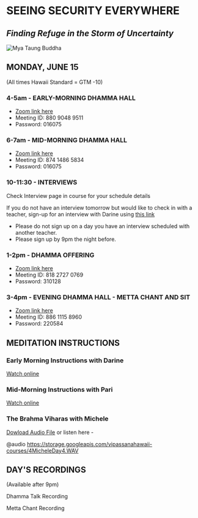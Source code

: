 # SEEING SECURITY EVERYWHERE
## *Finding Refuge in the Storm of Uncertainty*

![Mya Taung Buddha](https://storage.googleapis.com/vipassanahawaii-courses/buddha7.jpg)

## MONDAY, JUNE 15
(All times Hawaii Standard = GTM -10)

### 4-5am - EARLY-MORNING DHAMMA HALL
- [Zoom link here](https://us02web.zoom.us/j/88090489511?pwd=VFRXY2hYRys4ZUl2UnR2K1daYnd3UT09)
- Meeting ID: 880 9048 9511
- Password: 016075

### 6-7am - MID-MORNING DHAMMA HALL
- [Zoom link here](https://us02web.zoom.us/j/87414865834?pwd=Nzl2a3d1Y0g1NldpRmkrTWF0Z2pBQT09)
- Meeting ID: 874 1486 5834
- Password: 016075

### 10-11:30 - INTERVIEWS
Check Interview page in course for your schedule details

If you do not have an interview tomorrow but would like to check in with a teacher, sign-up for an interview with Darine using [this link](https://signup.com/go/OnrFSvH)
- Please do not sign up on a day you have an interview scheduled with another teacher.
- Please sign up by 9pm the night before.


### 1-2pm - DHAMMA OFFERING
- [Zoom link here](https://us02web.zoom.us/j/81827270769?pwd=UFRtbW1vcnprNElpWFNOVFlka2RWZz09)
- Meeting ID: 818 2727 0769
- Password: 310128

### 3-4pm - EVENING DHAMMA HALL - METTA CHANT AND SIT
- [Zoom link here](https://us02web.zoom.us/j/88611158960?pwd=MW5zMjRJTFpYV0l5cTVtUzA3YmI5UT09)
- Meeting ID: 886 1115 8960
- Password: 220584

## MEDITATION INSTRUCTIONS

### Early Morning Instructions with Darine
[Watch online](https://us02web.zoom.us/rec/play/tZwkJrihp2g3TtyQtwSDAPUqW425KPms2ykd8qcLmkm1VSFQMwKiYrdEaucjIWG6JzArPNh7t9dRhlBX?autoplay=true&startTime=1592228162000)

### Mid-Morning Instructions with Pari
[Watch online](https://us02web.zoom.us/rec/play/7MB7JeCoqzk3S4CduASDA6R7W9S-J_6s1iIX_qVbzke9AngGZwalZLUbNuA3wk21ijl_ZTtWzg5EGegv?autoplay=true&startTime=1592235640000)

### The Brahma Viharas with Michele
[Dowload Audio File](https://storage.googleapis.com/vipassanahawaii-courses/4MicheleDay4.WAV)
or listen here -

@audio https://storage.googleapis.com/vipassanahawaii-courses/4MicheleDay4.WAV

## DAY'S RECORDINGS
(Available after 9pm)

Dhamma Talk Recording

Metta Chant Recording
